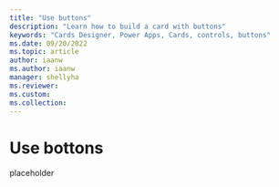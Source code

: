 ```yaml
---
title: "Use buttons"
description: "Learn how to build a card with buttons"
keywords: "Cards Designer, Power Apps, Cards, controls, buttons"
ms.date: 09/20/2022
ms.topic: article
author: iaanw
ms.author: iaanw
manager: shellyha
ms.reviewer: 
ms.custom: 
ms.collection: 
---
```


# Use bottons

placeholder
